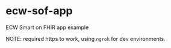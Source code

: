 # ecw-sof-app
ECW Smart on FHIR app example

NOTE: required https to work, using `ngrok` for dev environments.
